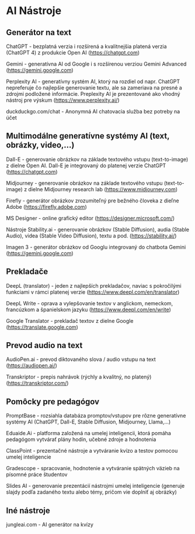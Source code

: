 # AI Nástroje
## Generátor na text
ChatGPT - bezplatná verzia i rozšírená a kvalitnejšia platená verzia (ChatGPT 4)
z produkcie Open AI (https://chatgpt.com)

Gemini - generatívna AI od Google i s rozšírenou verziou Gemini Advanced (https://gemini.google.com)

Perplexity AI - generatívny systém AI, ktorý na rozdiel od napr. ChatGPT nepreferuje
čo najlepšie generovanie textu, ale sa zameriava na presné a zdrojmi podložené
informácie. Preplexity AI je prezentované ako vhodný nástroj pre výskum (https://www.perplexity.ai/)

duckduckgo.com/chat - Anonymná AI chatovacia služba bez potreby na účet
## Multimodálne generatívne systémy AI (text, obrázky, video,...)
Dall-E - generovanie obrázkov na základe textového vstupu (text-to-image) z dielne
Open AI. Dall-E je integrovaný do platenej verzie ChatGPT (https://chatgpt.com)

Midjourney - generovanie obrázkov na základe textového vstupu (text-to-image)
z dielne Midjourney research lab (https://www.midjourney.com)

Firefly - generátor obrázkov zrozumiteľný pre bežného človeka z dieľne Adobe (https://firefly.adobe.com)

MS Designer - online grafický editor (https://designer.microsoft.com/)

Nástroje Stability.ai - generovanie obrázkov (Stable Diffusion), audia (Stable Audio),
videa (Stable Video Diffusion), textu a pod. (https://stability.ai/)

Imagen 3 - generátor obrázkov od Googlu integrovaný do chatbota Gemini (https://gemini.google.com)

## Prekladače
DeepL (translator) - jeden z najlepších prekladačov, naviac s pokročilými funkciami
v rámci platenej verzie (https://www.deepl.com/en/translator)

DeepL Write - oprava a vylepšovanie textov v anglickom, nemeckom, francúzkom a španielskom jazyku (https://www.deepl.com/en/write)

Google Translator - prekladač textov z dielne Google (https://translate.google.com)

## Prevod audio na text
AudioPen.ai - prevod diktovaného slova / audio vstupu na text (https://audiopen.ai/)

Transkriptor - prepis nahrávok (rýchly a kvalitný, no platený) (https://transkriptor.com/)

## Pomôcky pre pedagógov
PromptBase - rozsiahla databáza promptov/vstupov pre rôzne generatívne systémy AI
(ChatGPT, Dall-E, Stable Diffusion, Midjourney, Llama,...)

Eduaide.Ai - platforma založená na umelej inteligencii, ktorá pomáha pedagógom vytvárať
plány hodín, učebné zdroje a hodnotenia

ClassPoint - prezentačné nástroje a vytváranie kvízo a testov pomocou umelej inteligencie

Gradescope - spracovanie, hodnotenie a vytváranie spätných väzieb na písomné práce
študentov

Slides AI - generovanie prezentácií nástrojmi umelej inteligencie (generuje slajdy podľa
zadaného textu alebo témy, pričom vie doplniť aj obrázky)

## Iné nástroje
jungleai.com - AI generátor na kvízy 
